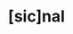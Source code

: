 ---
title: "[sic]nal"
logo: sicnal.jpg
stream_url:
- [station, https://v2202011132974131848.ultrasrv.de:8000/radio.mp3, online]
description: "[sic]nal is an online radio and platform for contemporary music live from the bunker in Hamburg."
url: "https://sicnal.de/"
support: ""
location: Hamburg, DE
play_time: 24/7
recommended:
---